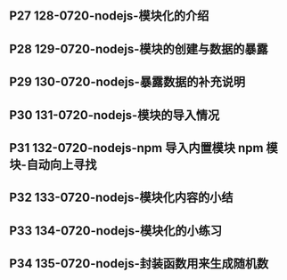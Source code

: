 ## P27 128-0720-nodejs-模块化的介绍

## P28 129-0720-nodejs-模块的创建与数据的暴露

## P29 130-0720-nodejs-暴露数据的补充说明

## P30 131-0720-nodejs-模块的导入情况

## P31 132-0720-nodejs-npm 导入内置模块 npm 模块-自动向上寻找

## P32 133-0720-nodejs-模块化内容的小结

## P33 134-0720-nodejs-模块化的小练习

## P34 135-0720-nodejs-封装函数用来生成随机数

